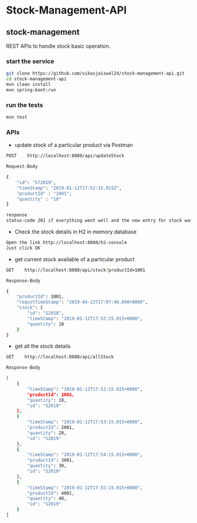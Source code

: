 # Stock-Management-API

## stock-management

REST APIs to handle stock basic operation. 

### start the service

```bash
git clone https://github.com/vikasjaiswal24/stock-management-api.git
cd stock-management-api
mvn clean install
mvn spring-boot:run
```

### run the tests
```bash
mvn test
```

### APIs
- update stock of a particular product via Postman

```bash
POST    http://localhost:8080/api/updateStock

Request-Body

{
	"id": "ST2019",
	"timeStamp": "2019-01-12T17:52:15.015Z",
	"productId" : "1001",
	"quantity" : "10"
}

response
status-code 201 if everything went well and the new entry for stock was added/updated
```

- Check the stock details in H2 in memory database

```bash
Open the link http://localhost:8080/h2-console
Just click OK
```

+ get current stock available of a particular product

```bash
GET    http://localhost:8080/api/stock?productId=1001

Response-Body

{
    "productId": 1001,
    "requstTimeStamp": "2019-04-13T17:07:46.890+0000",
    "stock": {
        "id": "S2018",
        "timeStamp": "2019-01-12T17:52:15.015+0000",
        "quantity": 10
    }
}
```

- get all the stock details

```bash
GET    http://localhost:8080/api/allStock

Response-Body

[
    {
        "timeStamp": "2019-01-12T17:52:15.015+0000",
        "productId": 1001,
        "quantity": 10,
        "id": "S2019"
    },
    {
        "timeStamp": "2019-01-12T17:53:15.015+0000",
        "productId": 2001,
        "quantity": 20,
        "id": "S2019"
    },
    {
        "timeStamp": "2019-01-12T17:54:15.015+0000",
        "productId": 3001,
        "quantity": 30,
        "id": "S2019"
    },
    {
        "timeStamp": "2019-01-12T17:55:15.015+0000",
        "productId": 4001,
        "quantity": 40,
        "id": "S2019"
    }
]
```


